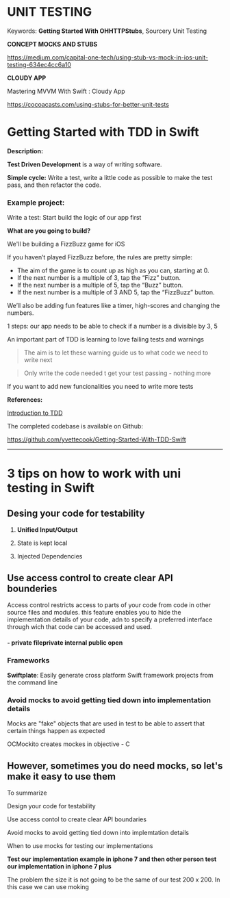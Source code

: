 # UNIT TESTING 



Keywords: **Getting Started With OHHTTPStubs**, Sourcery Unit Testing

**CONCEPT MOCKS AND STUBS** 

https://medium.com/capital-one-tech/using-stub-vs-mock-in-ios-unit-testing-634ec4cc6a10

**CLOUDY APP**

Mastering MVVM With Swift : Cloudy App

https://cocoacasts.com/using-stubs-for-better-unit-tests



# Getting Started with TDD in Swift

**Description:** 

**Test Driven Development** is a way of writing software.

**Simple cycle:** Write a test, write a little code as possible to make the test pass, and then refactor the code.

### **Example project:**

Write a test: Start build the logic of our app first

**What are you going to build?**

We'll be building a FizzBuzz game for iOS

If you haven’t played FizzBuzz before, the rules are pretty simple:

- The aim of the game is to count up as high as you can, starting at 0.
- If the next number is a multiple of 3, tap the “Fizz” button.
- If the next number is a multiple of 5, tap the “Buzz” button.
- If the next number is a multiple of 3 AND 5, tap the “FizzBuzz” button.

We’ll also be adding fun features like a timer, high-scores and changing the numbers.



1 steps: our app needs to be able to check if a number is a divisible by 3, 5

An important part of  TDD is learning to love failing tests and warnings 

> The aim is to let these warning guide us to what code we need to write next

> Only write the code needed t get your test passing - nothing more

If you want to add new funcionalities you need to write more tests



**References:**

[Introduction to TDD](https://medium.com/@ynzc/getting-started-with-tdd-in-swift-2fab3e07204b)

The completed codebase is available on Github:

https://github.com/yvettecook/Getting-Started-With-TDD-Swift

------



# 3 tips on how to work with uni testing in Swift 

## Desing your code for testability 

1. **Unified Input/Output** 

2. State is kept local 

3. Injected Dependencies

## Use access control to create clear API  bounderies

Access  control restricts access to parts of your code from code in other source files and modules. this feature enables you to hide the implementation details of your code, adn to specify a preferred interface through wich that code can be accessed and used.

#### - private  fileprivate  internal  public  open 

### **Frameworks**

**Swiftplate**: Easily generate cross platform Swift framework projects from the command line

### Avoid mocks to avoid getting tied down into implementation details

Mocks are "fake" objects that are used in test to be able to assert that certain things happen as expected

OCMockito creates mockes in objective - C

## However, sometimes you do need mocks, so let's make it easy to use them

To summarize 

Design your code for testability 

Use access contol to create clear API boundaries

Avoid mocks to avoid getting tied down into implemtation details

When to use mocks for testing our implementations

**Test our implementation example in iphone 7 and then other person test our implementation in iphone 7 plus**

The problem the size it is not going to be the same of our test 200 x 200. In this case we can use moking

